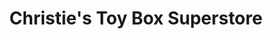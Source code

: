 ---
title: "Christie's Toy Box Superstore"
url: /oklahoma-city/christies-toy-box-superstore/
shop: erotic
---